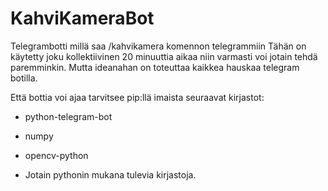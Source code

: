 # KahviKameraBot
Telegrambotti millä saa /kahvikamera komennon telegrammiin
Tähän on käytetty joku kollektiivinen 20 minuuttia aikaa niin varmasti voi jotain tehdä paremminkin.
Mutta ideanahan on toteuttaa kaikkea hauskaa telegram botilla.

Että bottia voi ajaa tarvitsee pip:llä imaista seuraavat kirjastot:
+ python-telegram-bot
+ numpy
+ opencv-python
  
+ Jotain pythonin mukana tulevia kirjastoja.
